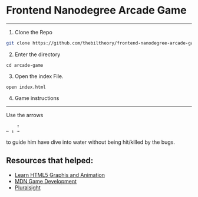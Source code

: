 # Frontend Nanodegree Arcade Game
---

1. Clone the Repo
```bash
git clone https://github.com/thebiltheory/frontend-nanodegree-arcade-game.git arcade-game
```
2. Enter the directory
```
cd arcade-game
```
3. Open the index File.
```
open index.html
```

4. Game instructions
---
Use the arrows
```
	↑
← ↓ →

```
to guide him have dive into water without being hit/killed by the bugs.   


Resources that helped:
---
* [Learn HTML5 Graphis and Animation](https://egghead.io/lessons/javascript-introduction-to-html-canvas-element?course=learn-html5-graphics-and-animation)
* [MDN Game Development](https://developer.mozilla.org/en-US/docs/Games)
* [Pluralsight](pluralsight.com)
